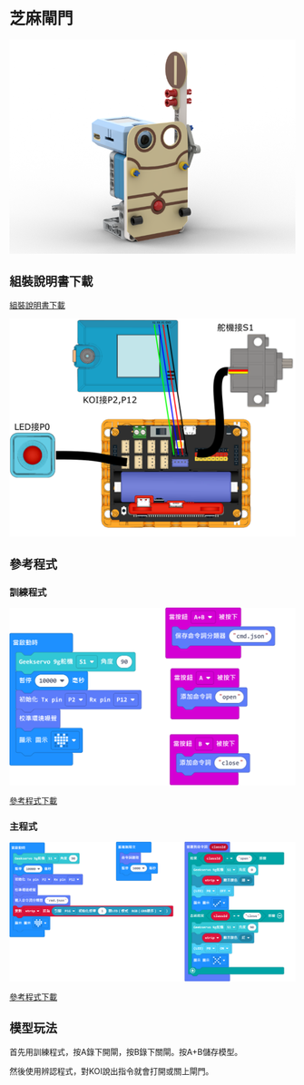 # 芝麻閘門

![](../images/extra_gate_render.png)

## 組裝說明書下載

[組裝說明書下載](https://drive.google.com/drive/folders/1vPB1nm2KgCbI8fHl_VWVD3YiAxTgYQWc?usp=sharing)

![](../images/extra_gate_wire.png)

## 參考程式

### 訓練程式

![](../images/extra_gate_code2.png)

[參考程式下載](https://makecode.microbit.org/_07uAyKV7sdYU)

### 主程式

![](../images/extra_gate_code.png)

[參考程式下載](https://makecode.microbit.org/_ieEEXA7po2Tb)

## 模型玩法

首先用訓練程式，按A錄下開閘，按B錄下關閘。按A+B儲存模型。

然後使用辨認程式，對KOI說出指令就會打開或關上閘門。